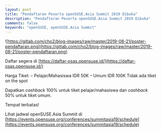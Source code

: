 ```yaml
---
layout: post
title: "Pendaftaran Peserta openSUSE.Asia Summit 2019 Dibuka"
description: "Pendaftaran Peserta openSUSE.Asia Summit 2019 Dibuka"
comments: false
keywords: "openSUSE, openSUSE.Asia Summit"
---
```


![https://gitlab.com/cho2/blog-images/raw/master/2019-08-21/poster-pendaftaran.png](https://gitlab.com/cho2/blog-images/raw/master/2019-08-21/poster-pendaftaran.png)

Daftar segera di [https://daftar-osas.opensuse.id/](https://daftar-osas.opensuse.id/) 

Harga Tiket:
– Pelajar/Mahasiswa IDR 50K
– Umum IDR 100K
Tidak ada tiket on the spot

Dapatkan *cashback* 100% untuk tiket pelajar/mahasiswa dan *cashback* 50% untuk tiket umum.

Tempat terbatas!

Lihat jadwal openSUSE.Asia Summit di [https://events.opensuse.org/conferences/summitasia19/schedule](https://events.opensuse.org/conferences/summitasia19/schedule)
